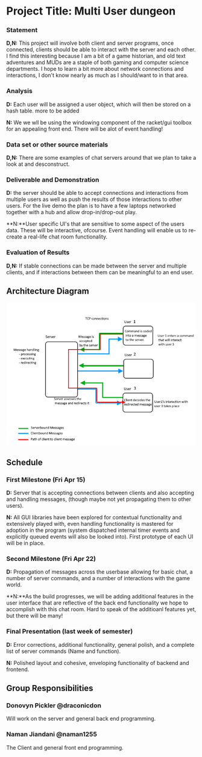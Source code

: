 # Project Title: Multi User dungeon
### Statement
<!-- Describe your project. Why is it interesting? Why is it interesting to you personally? What do you hope to learn?  -->
**D,N:** This project will involve both client and server programs, once connected, clients should be able to interact with the server and each other.  I find this interesting because I am a bit of a game historian, and old text adventures and MUDs are a staple of both gaming and computer science departments.  I hope to learn a bit more about network connections and interactions, I don't know nearly as much as I should/want to in that area.


### Analysis
<!--Explain what approaches from class you will bring to bear on the project. Be explicit: e.g., will you use recursion? How? Will you use map/filter/reduce? How? Will you use data abstraction? Will you use object-orientation? Will you use functional approaches to processing your data? Will you use state-modification approaches? A combination?-->

**D:**  Each user will be assigned a user object, which will then be stored on a hash table.  more to be added <TODO>

**N:** We we wll be using the windowing component of the racket/gui toolbox for an appealing front end. There will be alot of event handling!

<!--The idea here is to identify what ideas from the class you will use in carrying out your project. -->

### Data set or other source materials
<!--If you will be working with existing data, where will you get those data from? (Dowload it from a website? access it in a database? create it in a simulation you will build....)

How will you convert that data into a form usable for your project?  

Do your homework here: if you are pulling data from somewhere, actually go download it and look at it. Explain in some detail what your plan is for accomplishing the necessary processing.

If you are using some other starting materails, explain what they are. Basically: anything you plan to use that isn't code.
-->

**D,N:** There are some examples of chat servers around that we plan to take a look at and desconstruct. 



### Deliverable and Demonstration
<!--Explain exactly what you'll have at the end. What will it be able to do at the live demo?

What exactly will you produce at the end of the project? A piece of software, yes, but what will it do? Here are some questions to think about (and answer depending on your application).

Will it run on some data, like batch mode? Will you present some analytical results of the processing? How can it be re-run on different source data?

Will it be interactive? Can you show it working? This project involves a live demo, so interactivity is good.-->

**D:** the server should be able to accept connections and interactions from multiple users as well as push the results of those interactions to other users.  For the live demo the plan is to have a few laptops networked together with a hub and allow drop-in/drop-out play.

**N:**User specific UI's that are sensitive to some aspect of the users data. These will be interactive, ofcourse. Event handling will enable us to re-create a real-life chat room functionality.

### Evaluation of Results
<!-- How will you know if you are successful? 
If you include some kind of _quantitative analysis,_ that would be good. -->

**D,N:**  If stable connections can be made between the server and multiple clients, and if interactions between them can be meaningful to an end user.



## Architecture Diagram
<!--Upload the architecture diagram you made for your slide presentation to your repository, and include it in-line here.

Create several paragraphs of narrative to explain the pieces and how they interoperate.-->

<!--The slides are Here:  https://docs.google.com/presentation/d/18e4MwN-EA52GHHfoGgb2-OiBMO30s8RlIg73MlLGwFk/edit?usp=sharing-->

![There should be a diagram here](https://github.com/oplS16projects/Donovyn_Naman_MultiUserDungeon/blob/master/OPL%20diagram.png?raw=true "Images made in paint.net, yaaaaaaay.")


## Schedule
<!--Explain how you will go from proposal to finished product. 

There are three deliverable milestones to explicitly define, below.

The nature of deliverables depend on your project, but may include things like processed data ready for import, core algorithms implemented, interface design prototyped, etc. 

You will be expected to turn in code, documentation, and data (as appropriate) at each of these stages.

Write concrete steps for your schedule to move from concept to working system. -->


### First Milestone (Fri Apr 15)
<!-- What exactly will be turned in on this day?  -->

**D:**  Server that is accepting connections between clients and also accepting and handling messages, (though maybe not yet propagating them to other users).

**N:** All GUI libraries have been explored for contextual functionality and extensively played with, even handling functionality is mastered for adoption in the program (system dispatched internal timer events and explicitly queued events will also be looked into).
First prototype of each UI will be in place.

### Second Milestone (Fri Apr 22)
<!-- What exactly will be turned in on this day?  -->

**D:**  Propagation of messages across the userbase allowing for basic chat, a number of server commands, and a number of interactions with the game world.

**N:**As the build progresses, we will be adding additional features in the user interface that are reflective of the back end functionality we hope to accomplish with this chat room. Hard to speak of the additioanl features yet, but there will be many!

### Final Presentation (last week of semester)
<!-- What additionally will be done in the last chunk of time? -->

**D:**  Error corrections, additional functionality, general polish, and a complete list of server commands (Name and function).

**N:** Polished layout and cohesive, enveloping functionality of backend and frontend.


## Group Responsibilities
<!-- Here each group member gets a section where they, as an individual, detail what they are responsible for in this project. Each group member writes their own Responsibility section. Include the milestones and final deliverable. -->

### Donovyn Pickler @draconicdon
Will work on the server and general back end programming.

### Naman Jiandani @naman1255
The Client and general front end programming.
